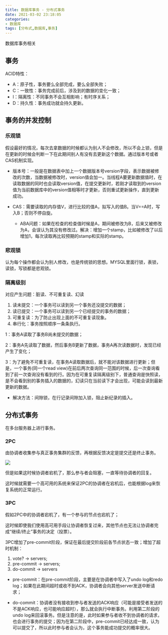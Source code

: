 ```yaml
---
title: 数据库事务 - 分布式事务
date: 2021-03-02 23:18:05
categories: 
- 数据库
tags: [分布式,数据库,事务]
---
```



数据库事务相关
<!---more--->

## 事务

ACID特性：

- A：原子性，事务要么全部完成，要么全部失败；
- C：一致性：事务完成前后，涉及到的数据的变化一致；
- I：隔离性：不同事务不会互相影响；有时序关系；
- D：持久性：事务成功就会持久更新。

## 事务的并发控制

### 乐观锁

假设最好的情况，每次去拿数据的时候都认为别人不会修改，所以不会上锁，但是在更新的时候会判断一下在此期间别人有没有去更新这个数据。通过版本号或者CAS机制实现。

- 版本号：一般是在数据表中加上一个数据版本号version字段，表示数据被修改的次数，当数据被修改时，version值会加一。当线程A要更新数据值时，在读取数据的同时也会读取version值，在提交更新时，若刚才读取到的version值为当前数据库中的version值相等时才更新，否则重试更新操作，直到更新成功。

- CAS：需要读取的内存值V，进行比较的值A，拟写入的值B。当V==A时，写入B；否则不停自旋。
   * ABA问题：如果在检查的检查值时候是A，期间被修改为B，后来又被修改为A，会误认为其没有修改过。解决：增加一个stamp，比如被修改了以后增加1，每次读取再比较预期的stamp和实际的stamp。


### 悲观锁

认为每个操作都会认为别人修改，也是传统锁的思想。MYSQL里面行锁，表锁，读锁，写锁都是悲观锁。

### 隔离级别

对应产生问题：脏读、不可重复读、幻读

1. 读未提交：一个事务可以读到另一个事务还没提交的数据；
2. 读已提交：一个事务可以读到另一个已经提交的事务的数据；
3. 可重复读：为了防止出现上面的不可重复读现象。
4. 串行化：事务按照顺序一条条执行。

1：事务A读取了事务B尚未提交的数据；

2：事务A先读取了数据，然后事务B更新了数据，事务A再次读数据时，发现已经产生了变化；

3：为了避免不可重复读，在事务A读取数据后，就不能对该数据进行更新；但是，一个事务(同一个read view)在前后两次查询同一范围的时候，后一次查询看到了前一次查询没有看到的行。因为在可重复读隔离级别下，普通查询是快照读，是不会看到别的事务插入的数据的，幻读只在当前读下才会出现，可能会读到最新更新的数据。
* 解决方法：间隙锁，在行记录间隙加入锁，阻止新纪录的插入。


## 分布式事务

在多台服务器上进行事务。

### 2PC

由协调者收集参与真正事务集群的反馈，再根据反馈决定是提交还是终止事务。

![](https://jaroffertree.oss-cn-hongkong.aliyuncs.com/20210302010923.png)

但是如果这时候协调者宕机了，那么参与者会阻塞，一直等待协调者的回复。

这时候就需要一个高可用的系统来保证2PC的协调者在宕机后，也能根据log来恢复系统的正常运行。

### 3PC

假如2PC中的协调者宕机了，有一个参与的节点也宕机了；

这时候即使我们使用高可用手段让协调者恢复过来，其他节点也无法让协调者完成“继续/终止”事务的决定（投票）。

3PC增加了pre-commit阶段，保证在最后提交阶段前各节点状态一致；增加了超时机制：

1. vote? -> servers;
2. pre-commit -> servers;
3. do-commit -> servers

- pre-commit：在pre-commit阶段，主要是在协调者中写入了undo log和redo log；如果在此期间超时或收不到ACK，协调者会向其他server发送中断请求；

- do-commit：协调者没有接收到参与者发送的ACK响应（可能是接受者发送的不是ACK响应，也可能响应超时），那么就会执行中断事务。利用第二阶段的undo log来回滚事务。但是注意的是，此时如果参与者收不到协调者的请求，也会进行事务的提交；因为在第二阶段中，pre-commit已经达成一致，认为可以提交了，所以此时参与者会认为，这个事务能成功提交的概率很大。